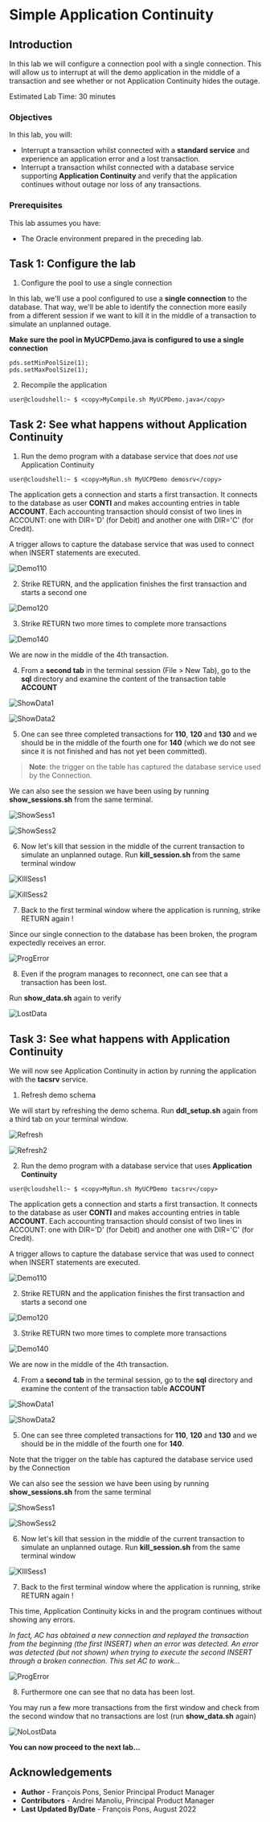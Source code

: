 # Simple Application Continuity

## Introduction

In this lab we will configure a connection pool with a single connection. This will allow us to interrupt at will the demo application in the middle of a transaction and see whether or not Application Continuity hides the outage.

Estimated Lab Time: 30 minutes


### Objectives

In this lab, you will:

* Interrupt a transaction whilst connected with a **standard service** and experience an application error and a lost transaction.
* Interrupt a transaction whilst connected with a database service supporting **Application Continuity** and verify that the application continues without outage nor loss of any transactions.


### Prerequisites

This lab assumes you have:
* The Oracle environment prepared in the preceding lab.


## Task 1: Configure the lab

1. Configure the pool to use a single connection

In this lab, we'll use a pool configured to use a **single connection** to the database. That way, we'll be able to identify the connection more easily from a different session if we want to kill it in the middle of a transaction to simulate an unplanned outage.

**Make sure the pool in MyUCPDemo.java is configured to use a single connection**

  ```
  pds.setMinPoolSize(1);
  pds.setMaxPoolSize(1);
  ```

2. Recompile the application

````
user@cloudshell:~ $ <copy>MyCompile.sh MyUCPDemo.java</copy>
````



## Task 2: See what happens **without** Application Continuity

1. Run the demo program with a database service that does *not* use Application Continuity


````
user@cloudshell:~ $ <copy>MyRun.sh MyUCPDemo demosrv</copy>
````


The application gets a connection and starts a first transaction. It connects to the database as user **CONTI** and makes accounting entries in table **ACCOUNT**. Each accounting transaction should consist of two lines in ACCOUNT: one with DIR='D' (for Debit) and another one with DIR='C' (for Credit).

A trigger allows to capture the database service that was used to connect when INSERT statements are executed.

![Demo110](./images/task2/image100.png " ")

2. Strike RETURN, and the application finishes the first transaction and starts a second one

![Demo120](./images/task2/image110.png " ")

3. Strike RETURN two more times to complete more transactions

![Demo140](./images/task2/image120.png " ")

We are now in the middle of the 4th transaction.

4. From a **second tab** in the terminal session (File > New Tab), go to the **sql** directory and examine the content of the transaction table **ACCOUNT**

![ShowData1](./images/task2/image200.png " ")

![ShowData2](./images/task2/image210.png " ")

5. One can see three completed transactions for **110**, **120** and **130** and we should be in the middle of the fourth one for **140** (which we do not see since it is not finished and has not yet been committed).

> **Note**: the trigger on the table has captured the database service used by the Connection.

We can also see the session we have been using by running **show_sessions.sh** from the same terminal.

![ShowSess1](./images/task2/image300.png " ")

![ShowSess2](./images/task2/image310.png " ")

6. Now let's kill that session in the middle of the current transaction to simulate an unplanned outage. Run **kill_session.sh** from the same terminal window

![KIllSess1](./images/task2/image400.png " ")

![KillSess2](./images/task2/image410.png " ")

7. Back to the first terminal window where the application is running, strike RETURN again !

Since our single connection to the database has been broken, the program expectedly receives an error.

![ProgError](./images/task2/image500.png " ")

8. Even if the program manages to reconnect, one can see that a transaction has been lost.

Run **show_data.sh** again to verify

![LostData](./images/task2/image600.png " ")



## Task 3: See what happens **with** Application Continuity

We will now see Application Continuity in action by running the application with the **tacsrv** service.

1. Refresh demo schema

We will start by refreshing the demo schema. Run **ddl_setup.sh** again from a third tab on your terminal window.

![Refresh](./images/task3/image100.png " ")

![Refresh2](./images/task3/image110.png " ")


2. Run the demo program with a database service that uses **Application Continuity**

````
user@cloudshell:~ $ <copy>MyRun.sh MyUCPDemo tacsrv</copy>
````

The application gets a connection and starts a first transaction. It connects to the database as user **CONTI** and makes accounting entries in table **ACCOUNT**. Each accounting transaction should consist of two lines in ACCOUNT: one with DIR='D' (for Debit) and another one with DIR='C' (for Credit).

A trigger allows to capture the database service that was used to connect when INSERT statements are executed.

![Demo110](./images/task3/image200.png " ")

2. Strike RETURN and the application finishes the first transaction and starts a second one

![Demo120](./images/task3/image210.png " ")

3. Strike RETURN two more times to complete more transactions

![Demo140](./images/task3/image220.png " ")

We are now in the middle of the 4th transaction.

4. From a **second tab** in the terminal session, go to the **sql** directory and examine the content of the transaction table **ACCOUNT**

![ShowData1](./images/task3/image300.png " ")

![ShowData2](./images/task3/image310.png " ")

5. One can see three completed transactions for **110**, **120** and **130** and we should be in the middle of the fourth one for **140**.

Note that the trigger on the table has captured the database service used by the Connection

We can also see the session we have been using by running **show_sessions.sh** from the same terminal

![ShowSess1](./images/task3/image400.png " ")

![ShowSess2](./images/task3/image410.png " ")

6. Now let's kill that session in the middle of the current transaction to simulate an unplanned outage. Run **kill_session.sh** from the same terminal window

![KIllSess1](./images/task3/image500.png " ")

7. Back to the first terminal window where the application is running, strike RETURN again !

This time, Application Continuity kicks in and the program continues without showing any errors.

*In fact, AC has obtained a new connection and replayed the transaction from the beginning (the first INSERT) when an error was detected. An error was detected (but not shown) when trying to execute the second INSERT through a broken connection. This set AC to work...*

![ProgError](./images/task3/image600.png " ")

8. Furthermore one can see that no data has been lost.

You may run a few more transactions from the first window and check from the second window that no transactions are lost (run **show_data.sh** again)

![NoLostData](./images/task3/image700.png " ")


**You can now proceed to the next lab…**


## Acknowledgements
* **Author** - François Pons, Senior Principal Product Manager
* **Contributors** - Andrei Manoliu, Principal Product Manager
* **Last Updated By/Date** - François Pons, August 2022
